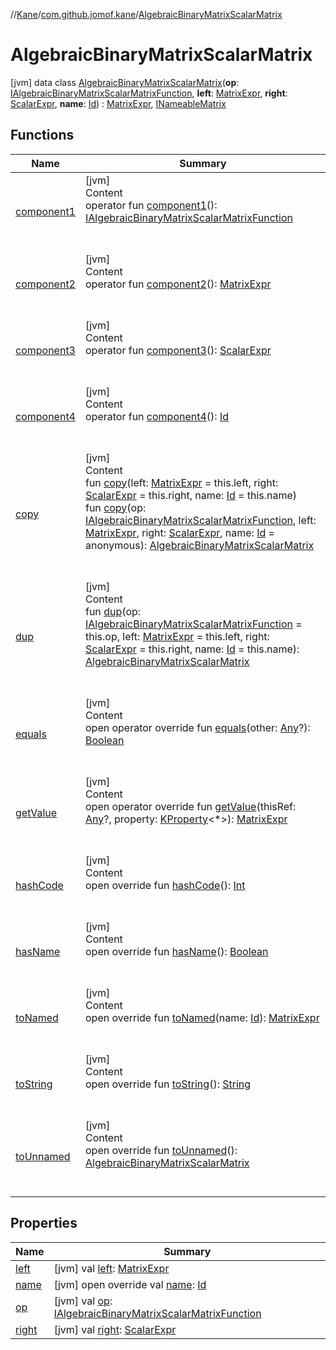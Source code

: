 //[Kane](../../index.md)/[com.github.jomof.kane](../index.md)/[AlgebraicBinaryMatrixScalarMatrix](index.md)



# AlgebraicBinaryMatrixScalarMatrix  
 [jvm] data class [AlgebraicBinaryMatrixScalarMatrix](index.md)(**op**: [IAlgebraicBinaryMatrixScalarMatrixFunction](../-i-algebraic-binary-matrix-scalar-matrix-function/index.md), **left**: [MatrixExpr](../-matrix-expr/index.md), **right**: [ScalarExpr](../-scalar-expr/index.md), **name**: [Id](../../com.github.jomof.kane.impl/index.md#%5Bcom.github.jomof.kane.impl%2FId%2F%2F%2FPointingToDeclaration%2F%5D%2FClasslikes%2F-2050809013)) : [MatrixExpr](../-matrix-expr/index.md), [INameableMatrix](../-i-nameable-matrix/index.md)   


## Functions  
  
|  Name|  Summary| 
|---|---|
| <a name="com.github.jomof.kane/AlgebraicBinaryMatrixScalarMatrix/component1/#/PointingToDeclaration/"></a>[component1](component1.md)| <a name="com.github.jomof.kane/AlgebraicBinaryMatrixScalarMatrix/component1/#/PointingToDeclaration/"></a>[jvm]  <br>Content  <br>operator fun [component1](component1.md)(): [IAlgebraicBinaryMatrixScalarMatrixFunction](../-i-algebraic-binary-matrix-scalar-matrix-function/index.md)  <br><br><br>
| <a name="com.github.jomof.kane/AlgebraicBinaryMatrixScalarMatrix/component2/#/PointingToDeclaration/"></a>[component2](component2.md)| <a name="com.github.jomof.kane/AlgebraicBinaryMatrixScalarMatrix/component2/#/PointingToDeclaration/"></a>[jvm]  <br>Content  <br>operator fun [component2](component2.md)(): [MatrixExpr](../-matrix-expr/index.md)  <br><br><br>
| <a name="com.github.jomof.kane/AlgebraicBinaryMatrixScalarMatrix/component3/#/PointingToDeclaration/"></a>[component3](component3.md)| <a name="com.github.jomof.kane/AlgebraicBinaryMatrixScalarMatrix/component3/#/PointingToDeclaration/"></a>[jvm]  <br>Content  <br>operator fun [component3](component3.md)(): [ScalarExpr](../-scalar-expr/index.md)  <br><br><br>
| <a name="com.github.jomof.kane/AlgebraicBinaryMatrixScalarMatrix/component4/#/PointingToDeclaration/"></a>[component4](component4.md)| <a name="com.github.jomof.kane/AlgebraicBinaryMatrixScalarMatrix/component4/#/PointingToDeclaration/"></a>[jvm]  <br>Content  <br>operator fun [component4](component4.md)(): [Id](../../com.github.jomof.kane.impl/index.md#%5Bcom.github.jomof.kane.impl%2FId%2F%2F%2FPointingToDeclaration%2F%5D%2FClasslikes%2F-2050809013)  <br><br><br>
| <a name="com.github.jomof.kane/AlgebraicBinaryMatrixScalarMatrix/copy/#com.github.jomof.kane.MatrixExpr#com.github.jomof.kane.ScalarExpr#kotlin.Any/PointingToDeclaration/"></a>[copy](copy.md)| <a name="com.github.jomof.kane/AlgebraicBinaryMatrixScalarMatrix/copy/#com.github.jomof.kane.MatrixExpr#com.github.jomof.kane.ScalarExpr#kotlin.Any/PointingToDeclaration/"></a>[jvm]  <br>Content  <br>fun [copy](copy.md)(left: [MatrixExpr](../-matrix-expr/index.md) = this.left, right: [ScalarExpr](../-scalar-expr/index.md) = this.right, name: [Id](../../com.github.jomof.kane.impl/index.md#%5Bcom.github.jomof.kane.impl%2FId%2F%2F%2FPointingToDeclaration%2F%5D%2FClasslikes%2F-2050809013) = this.name)  <br>fun [copy](copy.md)(op: [IAlgebraicBinaryMatrixScalarMatrixFunction](../-i-algebraic-binary-matrix-scalar-matrix-function/index.md), left: [MatrixExpr](../-matrix-expr/index.md), right: [ScalarExpr](../-scalar-expr/index.md), name: [Id](../../com.github.jomof.kane.impl/index.md#%5Bcom.github.jomof.kane.impl%2FId%2F%2F%2FPointingToDeclaration%2F%5D%2FClasslikes%2F-2050809013) = anonymous): [AlgebraicBinaryMatrixScalarMatrix](index.md)  <br><br><br>
| <a name="com.github.jomof.kane/AlgebraicBinaryMatrixScalarMatrix/dup/#com.github.jomof.kane.IAlgebraicBinaryMatrixScalarMatrixFunction#com.github.jomof.kane.MatrixExpr#com.github.jomof.kane.ScalarExpr#kotlin.Any/PointingToDeclaration/"></a>[dup](dup.md)| <a name="com.github.jomof.kane/AlgebraicBinaryMatrixScalarMatrix/dup/#com.github.jomof.kane.IAlgebraicBinaryMatrixScalarMatrixFunction#com.github.jomof.kane.MatrixExpr#com.github.jomof.kane.ScalarExpr#kotlin.Any/PointingToDeclaration/"></a>[jvm]  <br>Content  <br>fun [dup](dup.md)(op: [IAlgebraicBinaryMatrixScalarMatrixFunction](../-i-algebraic-binary-matrix-scalar-matrix-function/index.md) = this.op, left: [MatrixExpr](../-matrix-expr/index.md) = this.left, right: [ScalarExpr](../-scalar-expr/index.md) = this.right, name: [Id](../../com.github.jomof.kane.impl/index.md#%5Bcom.github.jomof.kane.impl%2FId%2F%2F%2FPointingToDeclaration%2F%5D%2FClasslikes%2F-2050809013) = this.name): [AlgebraicBinaryMatrixScalarMatrix](index.md)  <br><br><br>
| <a name="kotlin/Any/equals/#kotlin.Any?/PointingToDeclaration/"></a>[equals](../../com.github.jomof.kane.impl.visitor/-difference-visitor/index.md#%5Bkotlin%2FAny%2Fequals%2F%23kotlin.Any%3F%2FPointingToDeclaration%2F%5D%2FFunctions%2F-2050809013)| <a name="kotlin/Any/equals/#kotlin.Any?/PointingToDeclaration/"></a>[jvm]  <br>Content  <br>open operator override fun [equals](../../com.github.jomof.kane.impl.visitor/-difference-visitor/index.md#%5Bkotlin%2FAny%2Fequals%2F%23kotlin.Any%3F%2FPointingToDeclaration%2F%5D%2FFunctions%2F-2050809013)(other: [Any](https://kotlinlang.org/api/latest/jvm/stdlib/kotlin/-any/index.html)?): [Boolean](https://kotlinlang.org/api/latest/jvm/stdlib/kotlin/-boolean/index.html)  <br><br><br>
| <a name="com.github.jomof.kane/AlgebraicBinaryMatrixScalarMatrix/getValue/#kotlin.Any?#kotlin.reflect.KProperty[*]/PointingToDeclaration/"></a>[getValue](get-value.md)| <a name="com.github.jomof.kane/AlgebraicBinaryMatrixScalarMatrix/getValue/#kotlin.Any?#kotlin.reflect.KProperty[*]/PointingToDeclaration/"></a>[jvm]  <br>Content  <br>open operator override fun [getValue](get-value.md)(thisRef: [Any](https://kotlinlang.org/api/latest/jvm/stdlib/kotlin/-any/index.html)?, property: [KProperty](https://kotlinlang.org/api/latest/jvm/stdlib/kotlin.reflect/-k-property/index.html)<*>): [MatrixExpr](../-matrix-expr/index.md)  <br><br><br>
| <a name="kotlin/Any/hashCode/#/PointingToDeclaration/"></a>[hashCode](../../com.github.jomof.kane.impl.visitor/-difference-visitor/index.md#%5Bkotlin%2FAny%2FhashCode%2F%23%2FPointingToDeclaration%2F%5D%2FFunctions%2F-2050809013)| <a name="kotlin/Any/hashCode/#/PointingToDeclaration/"></a>[jvm]  <br>Content  <br>open override fun [hashCode](../../com.github.jomof.kane.impl.visitor/-difference-visitor/index.md#%5Bkotlin%2FAny%2FhashCode%2F%23%2FPointingToDeclaration%2F%5D%2FFunctions%2F-2050809013)(): [Int](https://kotlinlang.org/api/latest/jvm/stdlib/kotlin/-int/index.html)  <br><br><br>
| <a name="com.github.jomof.kane/AlgebraicBinaryMatrixScalarMatrix/hasName/#/PointingToDeclaration/"></a>[hasName](has-name.md)| <a name="com.github.jomof.kane/AlgebraicBinaryMatrixScalarMatrix/hasName/#/PointingToDeclaration/"></a>[jvm]  <br>Content  <br>open override fun [hasName](has-name.md)(): [Boolean](https://kotlinlang.org/api/latest/jvm/stdlib/kotlin/-boolean/index.html)  <br><br><br>
| <a name="com.github.jomof.kane/AlgebraicBinaryMatrixScalarMatrix/toNamed/#kotlin.Any/PointingToDeclaration/"></a>[toNamed](to-named.md)| <a name="com.github.jomof.kane/AlgebraicBinaryMatrixScalarMatrix/toNamed/#kotlin.Any/PointingToDeclaration/"></a>[jvm]  <br>Content  <br>open override fun [toNamed](to-named.md)(name: [Id](../../com.github.jomof.kane.impl/index.md#%5Bcom.github.jomof.kane.impl%2FId%2F%2F%2FPointingToDeclaration%2F%5D%2FClasslikes%2F-2050809013)): [MatrixExpr](../-matrix-expr/index.md)  <br><br><br>
| <a name="com.github.jomof.kane/AlgebraicBinaryMatrixScalarMatrix/toString/#/PointingToDeclaration/"></a>[toString](to-string.md)| <a name="com.github.jomof.kane/AlgebraicBinaryMatrixScalarMatrix/toString/#/PointingToDeclaration/"></a>[jvm]  <br>Content  <br>open override fun [toString](to-string.md)(): [String](https://kotlinlang.org/api/latest/jvm/stdlib/kotlin/-string/index.html)  <br><br><br>
| <a name="com.github.jomof.kane/AlgebraicBinaryMatrixScalarMatrix/toUnnamed/#/PointingToDeclaration/"></a>[toUnnamed](to-unnamed.md)| <a name="com.github.jomof.kane/AlgebraicBinaryMatrixScalarMatrix/toUnnamed/#/PointingToDeclaration/"></a>[jvm]  <br>Content  <br>open override fun [toUnnamed](to-unnamed.md)(): [AlgebraicBinaryMatrixScalarMatrix](index.md)  <br><br><br>


## Properties  
  
|  Name|  Summary| 
|---|---|
| <a name="com.github.jomof.kane/AlgebraicBinaryMatrixScalarMatrix/left/#/PointingToDeclaration/"></a>[left](left.md)| <a name="com.github.jomof.kane/AlgebraicBinaryMatrixScalarMatrix/left/#/PointingToDeclaration/"></a> [jvm] val [left](left.md): [MatrixExpr](../-matrix-expr/index.md)   <br>
| <a name="com.github.jomof.kane/AlgebraicBinaryMatrixScalarMatrix/name/#/PointingToDeclaration/"></a>[name](name.md)| <a name="com.github.jomof.kane/AlgebraicBinaryMatrixScalarMatrix/name/#/PointingToDeclaration/"></a> [jvm] open override val [name](name.md): [Id](../../com.github.jomof.kane.impl/index.md#%5Bcom.github.jomof.kane.impl%2FId%2F%2F%2FPointingToDeclaration%2F%5D%2FClasslikes%2F-2050809013)   <br>
| <a name="com.github.jomof.kane/AlgebraicBinaryMatrixScalarMatrix/op/#/PointingToDeclaration/"></a>[op](op.md)| <a name="com.github.jomof.kane/AlgebraicBinaryMatrixScalarMatrix/op/#/PointingToDeclaration/"></a> [jvm] val [op](op.md): [IAlgebraicBinaryMatrixScalarMatrixFunction](../-i-algebraic-binary-matrix-scalar-matrix-function/index.md)   <br>
| <a name="com.github.jomof.kane/AlgebraicBinaryMatrixScalarMatrix/right/#/PointingToDeclaration/"></a>[right](right.md)| <a name="com.github.jomof.kane/AlgebraicBinaryMatrixScalarMatrix/right/#/PointingToDeclaration/"></a> [jvm] val [right](right.md): [ScalarExpr](../-scalar-expr/index.md)   <br>

